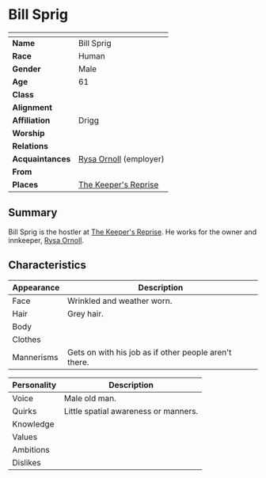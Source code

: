 # Bill Sprig

| []() | |
| --- | --- |
| **Name** | Bill Sprig |
| **Race** | Human |
| **Gender** | Male |
| **Age** | 61 |
| **Class** | |
| **Alignment** | |
| **Affiliation** | Drigg |
| **Worship** | |
| **Relations** | |
| **Acquaintances** | [Rysa Ornoll](rysa-ornoll.md) (employer) |
| **From** | |
| **Places** | [The Keeper's Reprise](../places/buildings/inns-taverns/the-keepers-reprise.md) |

## Summary

Bill Sprig is the hostler at [The Keeper's Reprise](../places/buildings/inns-taverns/the-keepers-reprise.md). He works for the owner and innkeeper, [Rysa Ornoll](rysa-ornoll.md).

## Characteristics

| Appearance | Description |
| --- | --- |
| Face | Wrinkled and weather worn. |
| Hair | Grey hair. |
| Body | |
| Clothes | |
| Mannerisms | Gets on with his job as if other people aren't there. |

| Personality | Description |
| --- | --- |
| Voice | Male old man. |
| Quirks | Little spatial awareness or manners. |
| Knowledge | |
| Values | |
| Ambitions | |
| Dislikes | |

